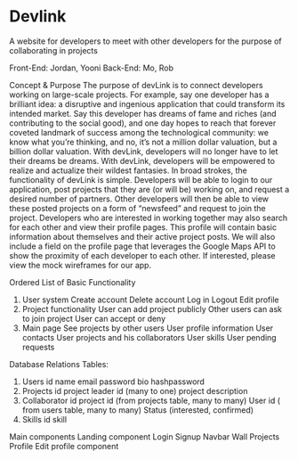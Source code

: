 # Devlink

A website for developers to meet with other developers for the purpose of collaborating in projects

Front-End: Jordan, Yooni Back-End: Mo, Rob

Concept & Purpose
The purpose of devLink is to connect developers working on large-scale projects. For example, say one developer has a brilliant idea: a disruptive and ingenious application that could transform its intended market. Say this developer has dreams of fame and riches (and contributing to the social good), and one day hopes to reach that forever coveted landmark of success among the technological community: we know what you’re thinking, and no, it’s not a million dollar valuation, but a billion dollar valuation. With devLink, developers will no longer have to let their dreams be dreams. With devLink, developers will be empowered to realize and actualize their wildest fantasies.
In broad strokes, the functionality of devLink is simple. Developers will be able to login to our application, post projects that they are (or will be) working on, and request a desired number of partners. Other developers will then be able to view these posted projects on a form of “newsfeed” and request to join the project. Developers who are interested in working together may also search for each other and view their profile pages. This profile will contain basic information about themselves and their active project posts. We will also include a field on the profile page that leverages the Google Maps API to show the proximity of each developer to each other. If interested, please view the mock wireframes for our app.

Ordered List of Basic Functionality

1. User system
   Create account
   Delete account
   Log in
   Logout
   Edit profile
2. Project functionality
   User can add project publicly
   Other users can ask to join project
   User can accept or deny
3. Main page
   See projects by other users
   User profile information
   User contacts
   User projects and his collaborators
   User skills
   User pending requests

Database Relations
Tables:

1. Users
   id
   name
   email
   password
   bio
   hashpassword
2. Projects
   id
   project leader id (many to one)
   project description
3. Collaborator
   id
   project id (from projects table, many to many)
   User id ( from users table, many to many)
   Status (interested, confirmed)
4. Skills
   id
   skill

Main components
Landing component
Login
Signup
Navbar
Wall
Projects
Profile
Edit profile component
